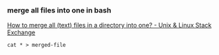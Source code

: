 ### merge all files into one in bash 


[How to merge all (text) files in a directory into one? - Unix &amp; Linux Stack Exchange](https://unix.stackexchange.com/questions/3770/how-to-merge-all-text-files-in-a-directory-into-one)


 

```shell
cat * > merged-file
```

